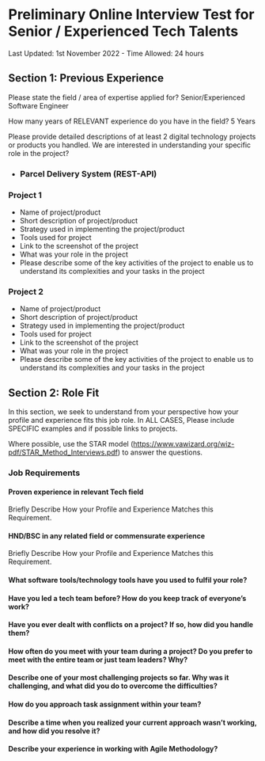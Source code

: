 # Preliminary Online Interview Test for Senior / Experienced Tech Talents
Last Updated: 1st November 2022 - Time Allowed: 24 hours

## Section 1: Previous Experience

Please state the field / area of expertise applied for? Senior/Experienced Software Engineer

How many years of RELEVANT experience do you have in the field? 5 Years

Please provide detailed descriptions of at least 2 digital technology projects or products you handled. We are interested in understanding your specific role in the project?

- ### Parcel Delivery System (REST-API)

### Project 1

- Name of project/product
- Short description of project/product
- Strategy used in implementing the project/product
- Tools used for project
- Link to the screenshot of the project
- What was your role in the project
- Please describe some of the key activities of the project to enable us to understand its complexities and your tasks in the project

### Project 2

- Name of project/product
- Short description of project/product
- Strategy used in implementing the project/product
- Tools used for project
- Link to the screenshot of the project
- What was your role in the project
- Please describe some of the key activities of the project to enable us to understand its complexities and your tasks in the project

## Section 2: Role Fit

In this section, we seek to understand from your perspective how your profile and experience fits this job role. In ALL CASES, Please include SPECIFIC examples and if possible links to projects.

Where possible, use the STAR model (https://www.vawizard.org/wiz-pdf/STAR_Method_Interviews.pdf) to answer the questions.

### Job Requirements

#### Proven experience in relevant Tech field

Briefly Describe How your Profile and Experience Matches this Requirement.

#### HND/BSC in any related field or commensurate experience

Briefly Describe How your Profile and Experience Matches this Requirement.

#### What software tools/technology tools have you used to fulfil your role?

#### Have you led a tech team before? How do you keep track of everyone’s work?

#### Have you ever dealt with conflicts on a project? If so, how did you handle them?

#### How often do you meet with your team during a project? Do you prefer to meet with the entire team or just team leaders? Why?

#### Describe one of your most challenging projects so far. Why was it challenging, and what did you do to overcome the difficulties?

#### How do you approach task assignment within your team?

#### Describe a time when you realized your current approach wasn’t working, and how did you resolve it?

#### Describe your experience in working with Agile Methodology?
